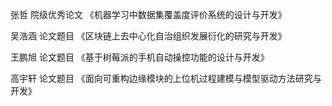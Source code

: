 张哲 院级优秀论文 《机器学习中数据集覆盖度评价系统的设计与开发》

吴浩涵 论文题目 《区块链上去中心化自治组织发展衍化的研究与开发》

王鹏旭 论文题目 《基于树莓派的手机自动操控功能的设计与开发》

高宇轩 论文题目 《面向可重构边缘模块的上位机过程建模与模型驱动方法研究与开发》